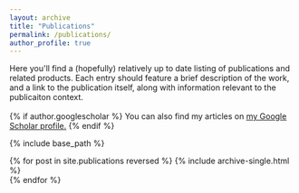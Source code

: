 ```yaml
---
layout: archive
title: "Publications"
permalink: /publications/
author_profile: true
---
```


<html>
<body>
<div>Here you'll find a (hopefully) relatively up to date listing of publications and related products. Each entry should feature a brief description of the work, and a link to the publication itself, along with information relevant to the publicaiton context.</div>
</body>
</html>
<br/>
{% if author.googlescholar %}
  You can also find my articles on <u><a href="{{author.googlescholar}}">my Google Scholar profile</a>.</u>
{% endif %}

{% include base_path %}

{% for post in site.publications reversed %}
  {% include archive-single.html %}
  <br/>
{% endfor %}

